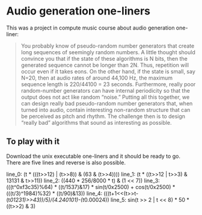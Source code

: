 # Audio generation one-liners

This was a project in compute music course about audio generation one-liner: 

> You probably know of pseudo-random number generators that create long sequences of seemingly random numbers. 
A little thought should convince you that if the state of these algorithms is N bits, 
then the generated sequence cannot be longer than 2N. Thus, repetition will occur even if it takes eons. 
On the other hand, if the state is small, say N=20, then at audio rates of around 44,100 Hz, 
the maximum sequence length is 220/44100 = 23 seconds. 
Furthermore, really poor random-number generators can have internal periodicity so that the output 
does not act like random “noise.” Putting all this together, 
we can design really bad pseudo-random number generators that,
when turned into audio, contain interesting non-random structure that can be perceived as pitch and rhythm. 
The challenge then is to design “really bad” algorithms that sound as interesting as possible.

## To play with it
Download the unix executable one-liners and it should be ready to go. There are five lines and reverse is also possible. 

line_0: (t * (((t>>12) | (t>>8)) & (63 & (t>>4))))
line_1: (t * ((t>>12 | t>>3) & 13131 & t>>11))
line_2: ((440 * 256/8000 * t) & (1 << 7))
line_3: (((t^0xf3c35)%64) * ((t/1537)&17) * sin(t/0x2500) + cos(t/0x2500) * (((t/3)^1984)%32) * ((t/90)&13))
line_4: (((t+1<<(t>>t-(t*01231)>>43))/5)/(4.240101)-(t*0.00024))
line_5: sin(t >> 2 | t << 8) * 50 * ((t>>2) & 3)
